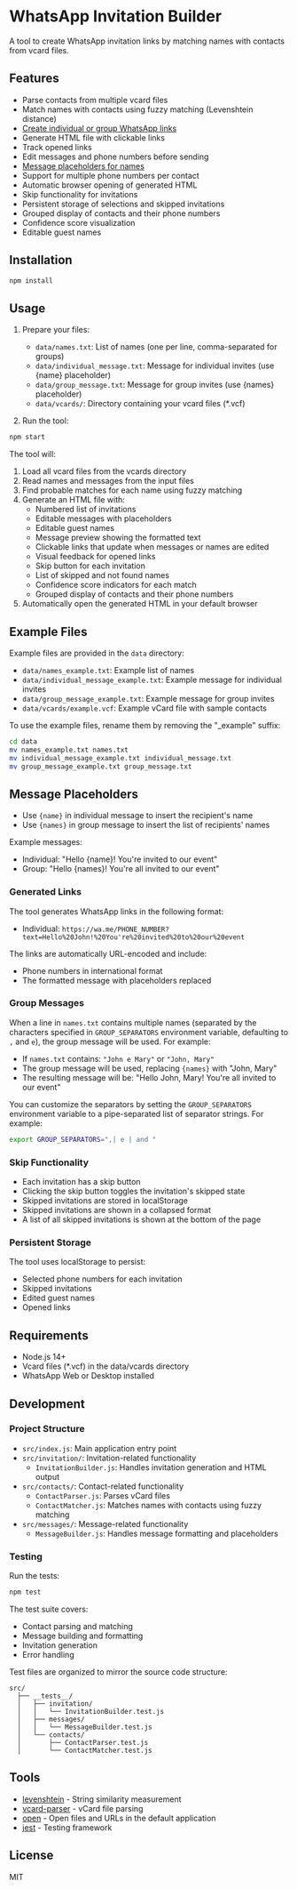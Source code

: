 # WhatsApp Invitation Builder

A tool to create WhatsApp invitation links by matching names with contacts from vcard files.

## Features

- Parse contacts from multiple vcard files
- Match names with contacts using fuzzy matching (Levenshtein distance)
- [Create individual or group WhatsApp links](#message-placeholders)
- Generate HTML file with clickable links
- Track opened links
- Edit messages and phone numbers before sending
- [Message placeholders for names](#message-placeholders)
- Support for multiple phone numbers per contact
- Automatic browser opening of generated HTML
- Skip functionality for invitations
- Persistent storage of selections and skipped invitations
- Grouped display of contacts and their phone numbers
- Confidence score visualization
- Editable guest names

## Installation

```bash
npm install
```

## Usage

1. Prepare your files:

   - `data/names.txt`: List of names (one per line, comma-separated for groups)
   - `data/individual_message.txt`: Message for individual invites (use {name} placeholder)
   - `data/group_message.txt`: Message for group invites (use {names} placeholder)
   - `data/vcards/`: Directory containing your vcard files (*.vcf)

2. Run the tool:

```bash
npm start
```

The tool will:

1. Load all vcard files from the vcards directory
2. Read names and messages from the input files
3. Find probable matches for each name using fuzzy matching
4. Generate an HTML file with:
   - Numbered list of invitations
   - Editable messages with placeholders
   - Editable guest names
   - Message preview showing the formatted text
   - Clickable links that update when messages or names are edited
   - Visual feedback for opened links
   - Skip button for each invitation
   - List of skipped and not found names
   - Confidence score indicators for each match
   - Grouped display of contacts and their phone numbers
5. Automatically open the generated HTML in your default browser

## Example Files

Example files are provided in the `data` directory:

- `data/names_example.txt`: Example list of names
- `data/individual_message_example.txt`: Example message for individual invites
- `data/group_message_example.txt`: Example message for group invites
- `data/vcards/example.vcf`: Example vCard file with sample contacts

To use the example files, rename them by removing the "_example" suffix:

```bash
cd data
mv names_example.txt names.txt
mv individual_message_example.txt individual_message.txt
mv group_message_example.txt group_message.txt
```

## Message Placeholders

- Use `{name}` in individual message to insert the recipient's name
- Use `{names}` in group message to insert the list of recipients' names

Example messages:

- Individual: "Hello {name}! You're invited to our event"
- Group: "Hello {names}! You're all invited to our event"

### Generated Links

The tool generates WhatsApp links in the following format:

- Individual: `https://wa.me/PHONE_NUMBER?text=Hello%20John!%20You're%20invited%20to%20our%20event`

The links are automatically URL-encoded and include:
- Phone numbers in international format
- The formatted message with placeholders replaced

### Group Messages

When a line in `names.txt` contains multiple names (separated by the characters specified in `GROUP_SEPARATORS` environment variable, defaulting to `,` and ` e `), the group message will be used. For example:

- If `names.txt` contains: `"John e Mary"` or `"John, Mary"`
- The group message will be used, replacing `{names}` with "John, Mary"
- The resulting message will be: "Hello John, Mary! You're all invited to our event"

You can customize the separators by setting the `GROUP_SEPARATORS` environment variable to a pipe-separated list of separator strings. For example:
```bash
export GROUP_SEPARATORS=",| e | and "
```

### Skip Functionality

- Each invitation has a skip button
- Clicking the skip button toggles the invitation's skipped state
- Skipped invitations are stored in localStorage
- Skipped invitations are shown in a collapsed format
- A list of all skipped invitations is shown at the bottom of the page

### Persistent Storage

The tool uses localStorage to persist:
- Selected phone numbers for each invitation
- Skipped invitations
- Edited guest names
- Opened links

## Requirements

- Node.js 14+
- Vcard files (*.vcf) in the data/vcards directory
- WhatsApp Web or Desktop installed

## Development

### Project Structure

- `src/index.js`: Main application entry point
- `src/invitation/`: Invitation-related functionality
  - `InvitationBuilder.js`: Handles invitation generation and HTML output
- `src/contacts/`: Contact-related functionality
  - `ContactParser.js`: Parses vCard files
  - `ContactMatcher.js`: Matches names with contacts using fuzzy matching
- `src/messages/`: Message-related functionality
  - `MessageBuilder.js`: Handles message formatting and placeholders

### Testing

Run the tests:

```bash
npm test
```

The test suite covers:
- Contact parsing and matching
- Message building and formatting
- Invitation generation
- Error handling

Test files are organized to mirror the source code structure:
```
src/
  ├── __tests__/
  │   ├── invitation/
  │   │   └── InvitationBuilder.test.js
  │   ├── messages/
  │   │   └── MessageBuilder.test.js
  │   └── contacts/
  │       ├── ContactParser.test.js
  │       └── ContactMatcher.test.js
```

## Tools

- [levenshtein](https://github.com/gf3/Levenshtein) - String similarity measurement
- [vcard-parser](https://github.com/taoyuan/vcard-parser) - vCard file parsing
- [open](https://github.com/sindresorhus/open) - Open files and URLs in the default application
- [jest](https://jestjs.io/) - Testing framework

## License

MIT
